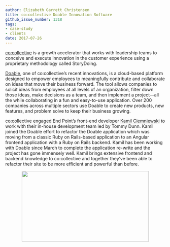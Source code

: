 ```yaml
---
author: Elizabeth Garrett Christensen
title: co:collective Doable Innovation Software
github_issue_number: 1318
tags:
- case-study
- clients
date: 2017-07-26
---
```


[co:collective](http://www.cocollective.com/) is a growth accelerator that works with leadership teams to conceive and execute innovation in the customer experience using a proprietary methodology called StoryDoing.

[Doable](https://www.doable.com/), one of co:collective’s recent innovations, is a cloud-based platform designed to empower employees to meaningfully contribute and collaborate on ideas that move their business forward. The tool allows companies to solicit ideas from employees at all levels of an organization, filter down those ideas, make decisions as a team, and then implement a project—​all the while collaborating in a fun and easy-to-use application. Over 200 companies across multiple sectors use Doable to create new products, new features, and problem solve to keep their business growing.

co:collective engaged End Point’s front-end developer [Kamil Ciemniewski](/blog/authors/kamil-ciemniewski) to work with their in-house development team led by Tommy Dunn. Kamil joined the Doable effort to refactor the Doable application which was moving from a classic Ruby on Rails-based application to an Angular frontend application with a Ruby on Rails backend. Kamil has been working with Doable since March to complete the application re-write and the project has gone immensely well. Kamil brings extensive frontend and backend knowledge to co:collective and together they’ve been able to refactor their site to be more efficient and powerful than before.

<div class="separator" style="clear: both; text-align: center;"><a href="/blog/2017/07/cocollective-doable-innovation-software/image-0-big.png" imageanchor="1" style="margin-left: 1em; margin-right: 1em;"><img border="0" data-original-height="890" data-original-width="1600" height="223" src="/blog/2017/07/cocollective-doable-innovation-software/image-0.png" width="400"/></a></div>
